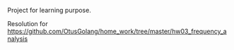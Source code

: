 Project for learning purpose.

Resolution for https://github.com/OtusGolang/home_work/tree/master/hw03_frequency_analysis

